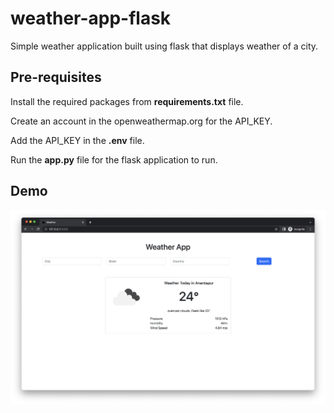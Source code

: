 # weather-app-flask

Simple weather application built using flask that displays weather of a city.

## Pre-requisites
Install the required packages from **requirements.txt** file.

Create an account in the openweathermap.org for the API_KEY.

Add the API_KEY in the **.env** file.

Run the **app.py** file for the flask application to run.

## Demo
![screenshot](static/demo.png)
